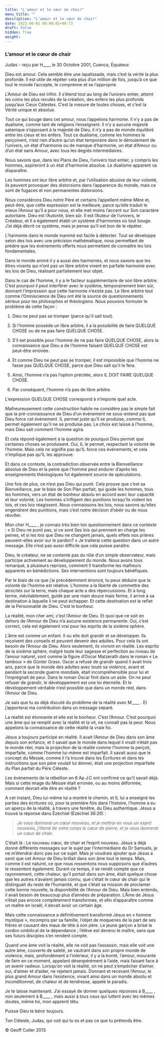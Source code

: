 ```yaml
---
title: "L’amour et le cœur de chair"
menu_title: ""
description: "L’amour et le cœur de chair"
date: 2022-06-01 06:00:01+00:73
draft: False
hidden: True
weight:
---
```

### L’amour et le cœur de chair

Judas - reçu par H____ le 30 Octobre 2001, Cuenca, Équateur.

Dieu est amour. Cela semble être une lapalissade, mais c’est la vérité la plus profonde. Il est utile de répéter cela plus d’un million de fois, jusqu’à ce que tout le monde l’accepte, le comprenne et se l’approprie.

L’Amour de Dieu est infini. Il s’étend tout au long de l’univers entier, atteint les coins les plus reculés de la création, des enfers les plus profonds jusqu’aux Cieux Célestes. C’est la mesure de toutes choses, et c’est la Vérité unique et absolue.

Tout ce qui bouge dans cet amour, nous l’appelons harmonie. Il n’y a pas de dualisme, comme tant de religions l’enseignent. Il n’y a aucune majesté satanique s’opposant à la majesté de Dieu, il n’y a pas de monde équilibré entre les cieux et les enfers. Tout ce dualisme, comme les hommes le perçoivent, n’est rien d’autre qu’un état temporaire dans le déroulement de l’univers, un état d’harmonie ou de manque d’harmonie, un état d’Amour ou d’un état sans Amour, avec tous les degrés intermédiaires.

Nous savons que, dans les Plans de Dieu, l’univers tout entier, y compris les hommes, aspireront à un état d’harmonie absolue. Le dualisme apparent va disparaître.

Les hommes ont leur libre arbitre et, par l’utilisation abusive de leur volonté, ils peuvent provoquer des distorsions dans l’apparence du monde, mais ce sont de fugaces et non permanentes distorsions.

Nous considérons Dieu notre Père et certains l’appellent même Mère et, peut-être, que cette expression est la meilleure, parce qu’elle traduit le mieux  l’Amour qu’il a pour nous, et elle met moins l’accent sur Son caractère autoritaire. Dieu est l’Autorité, bien sûr. Il est l’Auteur de l’univers, le Créateur, et Il a également établi un système d’harmonies où tout bouge. J’ai déjà décrit ce système, mais je pense qu’il est bon de le répéter.

L’harmonie dans le monde inanimé est facile à détecter. Tout se développe selon des lois avec une précision mathématique, nous permettant de prédire que les événements offerts nous permettent de connaître les lois fondamentales.

Dans le monde animé il y a aussi des harmonies, et nous savons que les êtres vivants qui n’ont pas un libre arbitre vivent en parfaite harmonie avec les lois de Dieu, réalisant parfaitement leur objet.

Dans le cas de l’homme, il y a le facteur supplémentaire de son libre arbitre. C’est pourquoi il peut interférer avec le système, temporairement bien sûr, donnant l’impression que cette harmonie n’existe pas. Le libre arbitre tout comme l’Omniscience de Dieu ont été la source de questionnements sérieux pour les philosophes et théologiens. Nous pouvons formuler le problème de cette façon :

1. Dieu ne peut pas se tromper (parce qu’il sait tout).

2. Si l’homme possède un libre arbitre, il a la possibilité de faire QUELQUE CHOSE ou de ne pas faire QUELQUE CHOSE.

3. S’il est possible pour l’homme de ne pas faire QUELQUE CHOSE, alors la connaissance que Dieu a de l’homme faisant QUELQUE CHOSE est peut-être erronée.

4. Et comme Dieu ne peut pas se tromper, il est impossible que l’homme ne fasse pas QUELQUE CHOSE, parce que Dieu sait qu’il le fera.

5. Ainsi, l’homme n’a pas l’option précitée, alors IL DOIT FAIRE QUELQUE CHOSE.

6. Par conséquent, l’homme n’a pas de libre arbitre.

L’expression QUELQUE CHOSE correspond  à n’importe quel acte.

Malheureusement cette construction habile ne considère pas le simple fait que la pré-connaissance de Dieu d’un événement ne sous-entend pas que Dieu force cet événement. IL permet juste qu’il se produise, comme IL permet également qu’il ne se produise pas. Le choix est laissé à l’homme, mais Dieu sait comment l’homme agira.

Et cela répond également à la question de pourquoi Dieu permet que certaines choses se produisent. Oui, IL le permet, respectant la volonté de l’homme. Mais cela ne signifie pas qu’IL force ces événements, et cela n’implique pas qu’IL les approuve.

Et dans ce contexte, la contradiction observée entre la Bienveillance absolue de Dieu et la peine que l’homme peut endurer d’après les enseignements théologiques fut également source de spéculations.

Une fois de plus, ce n’est pas Dieu qui punit. Cela prouve que c’est sa Bienveillance, par le biais de Son Plan parfait, qui guide les hommes, tous les hommes, vers un état de bonheur absolu en accord avec leur capacité et leur volonté. Les hommes s’infligent des punitions lorsqu’ils violent les lois, et ces lois réagissent. Nous connaissons les lois, nous savons qu’elles engendrent des punitions, mais c’est notre décision d’obéir ou de nous révolter.

Mon cher H____ , je connais très bien ton questionnement dans ce contexte : « Si Dieu ne punit pas, si ce sont Ses lois qui prennent en charge les peines, et si  les lois que Dieu ne changent jamais, quels effets nos prières peuvent-elles avoir sur le pardon? » Je traiterai cette question dans un autre message. Elle n’est pas aussi difficile que cela puisse paraître.

Dieu, le créateur, ne se contente pas du rôle d’un simple observateur, mais participe activement au développement du monde. Nous avons tous remarqué, à plusieurs reprises, comment Il transforme les malheurs apparents en bénédictions. Ses interventions sont toujours bénéfiques.

Par le biais de ce que j’ai précédemment énoncé, tu peux déduire que la volonté de l’homme est relative. L’homme a la liberté de commettre des atrocités sur la terre, mais chaque acte a des répercussions. Et à long terme, inévitablement, guidé par une main douce mais ferme, il arrive à sa destination à laquelle il ne peut échapper. Et cette destination est le reflet de la Personnalité de Dieu. C’est le bonheur.

La réalité, mon cher ami, c’est l’Amour de Dieu. Et quoi que ce soit en dehors de l’Amour de Dieu n’a aucune existence permanente. Oui, c’est correct, cela est également vrai pour les esprits de la sixième sphère.

L’âme est comme un enfant. Il ou elle doit grandir et se développer. Ils reçoivent des conseils et peuvent devenir des adultes. Pour cela ils  ont besoin de l’Amour de Dieu. Alors seulement, ils vivront en réalité. Les esprits de la sixième sphère, malgré toute leur sagesse et perfection au niveau de l’amour naturel, sont comme la figure d’Oscar Matzerath dans le roman « Le tambour » de Günter Grass. Oscar a refusé de grandir quand il avait trois ans, parce que le monde des adultes avec toute sa violence, avant et pendant la seconde guerre mondiale, était incompréhensible pour lui et l’imprégnait de peur. Dans le roman Oscar finit dans un asile. On ne peut refuser de grandir, le développement est une loi éternelle. Et le développement véritable n’est possible que dans un monde réel, dans l’Amour de Dieu.

Je sais que tu as déjà discuté du problème de la réalité avec M____ . Et j’apporterai ma contribution dans un message séparé.

La réalité est étonnante et elle est le bonheur. C’est l’Amour. C’est pourquoi une âme qui se remplit avec la réalité et la vit, ne connaît pas la peur. Nous appelons la connaissance de cette réalité la vraie foi.

Jésus a toujours participé en réalité. Il avait l’Amour de Dieu dans son âme depuis son enfance, et il savait que le monde dans lequel il vivait n’était pas le monde réel, mais la projection de la réalité comme l’homme la perçoit, imparfaite, comme l’homme lui-même est imparfait. Il savait aussi que le concept du Messie, comme il l’a trouvé dans les Écritures et dans les instructions que son père voulait lui donner, était une projection imparfaite du Plan parfait du Père Céleste.

Les événements de la rébellion en 6 Ap J.C ont confirmé ce qu’il savait déjà. Mais si cette image du Messie était erronée, ou au moins déformée, comment devrait-elle être en réalité ?

A cet instant, Dieu lui-même lui a montré le chemin, et IL lui a enseigné les parties des écritures où, pour la première fois dans l’histoire, l’homme a eu un aperçu de la réalité, à travers une fenêtre, du Dieu authentique. Jésus a trouvé la réponse dans Ézéchiel (Ézéchiel 36:26) :

> *Je vous donnerai un cœur nouveau, et je mettrai en vous un esprit nouveau, j’ôterai de votre corps le cœur de pierre, et je vous donnerai un cœur de chair.*

C’était là : Le nouveau cœur, de chair et l’esprit nouveau. Jésus a déjà donné différents messages sur le sujet par l’intermédiaire du Dr Samuels, je ne m’étendrai donc pas sur ce sujet. Mais je voudrais ajouter que Jésus a senti que cet Amour de Dieu brillait dans son âme tout le temps. Mais, comme il est naturel, ce que nous ressentons nous supposons que d’autres le ressentent également. Durant ce temps, il se rendit compte que ce rayonnement, cette chaleur, qu’il portait dans son âme, était quelque chose que les autres n’avaient jamais connu, que c’était le cœur de chair qui le distinguait du reste de l’humanité, et que c’était sa mission de proclamer cette bonne nouvelle, la disponibilité de l’Amour de Dieu. Mais bien entendu, il avait besoin de beaucoup plus d’années de préparation. L’Âme de Jésus n’était pas encore complètement transformée, et afin d’apparaître comme un maître en Israël, il devait avoir un certain âge.

Mais cette connaissance a définitivement transformé Jésus en « homme mystique », incompris par sa famille, l’objet de moqueries de la part de ses frères et causant des maux de tête à son père. Le jeune garçon a brisé le cordon ombilical de la dépendance ; l’élève est devenu le maître, sans que ses futurs disciples s’en rendent compte.

Quand une âme voit la réalité, elle ne voit pas l’assassin, mais elle voit une autre âme, couverte de saleté, se vautrant dans son propre monde de violence, mais, profondément à l’intérieur, il y a la bonté, l’amour, mourante de  faim en ce moment, appelant désespérément à l’aide, mais faisant face à un avenir radieux. Lorsqu’on voit la réalité, on ne peut s’empêcher d’aimer, oui, d’aimer et d’aider, ne rejetant jamais. Donnant et recevant l’Amour, le plus grand Amour dans l’existence, vivant ainsi dans un monde absolu et inconditionnel, de chaleur et de tendresse, appelé le paradis.

Je te laisse maintenant. J’ai essayé de donner quelques réponses à B____ , non seulement à B____ , mais aussi à tous ceux qui luttent avec les mêmes doutes, même toi, mon apprenti têtu.

Puisse Dieu te bénir toujours.

Ton Céleste, Judas, qui voit qui tu es et pas ce que tu prétends être.

© Geoff Cutler 2013